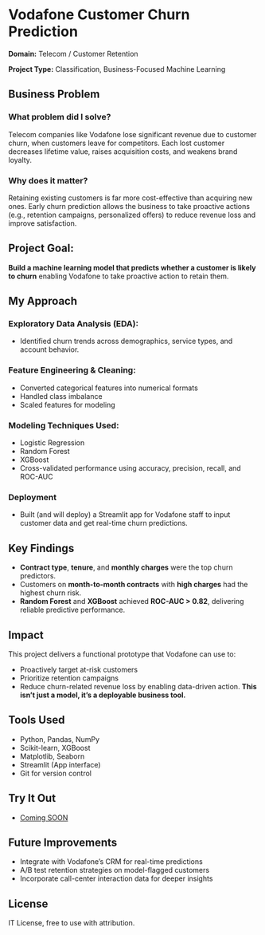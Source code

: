 # Vodafone Customer Churn Prediction
**Domain:** Telecom / Customer Retention

**Project Type:** Classification, Business-Focused Machine Learning

## Business Problem

### What problem did I solve?

Telecom companies like Vodafone lose significant revenue due to customer churn, when customers leave for competitors. Each lost customer decreases lifetime value, raises acquisition costs, and weakens brand loyalty.

### Why does it matter?
Retaining existing customers is far more cost-effective than acquiring new ones. Early churn prediction allows the business to take proactive actions (e.g., retention campaigns, personalized offers) to reduce revenue loss and improve satisfaction.

## Project Goal:
**Build a machine learning model that predicts whether a customer is likely to churn** enabling Vodafone to take proactive action to retain them.

## My Approach
### Exploratory Data Analysis (EDA):
   -  Identified churn trends across demographics, service types, and account behavior.
### Feature Engineering & Cleaning:
  - Converted categorical features into numerical formats
  - Handled class imbalance
  - Scaled features for modeling
### Modeling Techniques Used:
  - Logistic Regression
  - Random Forest
  - XGBoost
  - Cross-validated performance using accuracy, precision, recall, and ROC-AUC
### Deployment
  - Built (and will deploy) a Streamlit app for Vodafone staff to input customer data and get real-time churn predictions.

## Key Findings
 - **Contract type**, **tenure**, and **monthly charges** were the top churn predictors.
 - Customers on **month-to-month contracts** with **high charges** had the highest churn risk.
 - **Random Forest** and **XGBoost** achieved **ROC-AUC > 0.82**, delivering reliable predictive performance.

## Impact
This project delivers a functional prototype that Vodafone can use to:
 - Proactively target at-risk customers
 - Prioritize retention campaigns
 - Reduce churn-related revenue loss by enabling data-driven action.
**This isn’t just a model, it’s a deployable business tool.**
## Tools Used
- Python, Pandas, NumPy
- Scikit-learn, XGBoost
- Matplotlib, Seaborn
- Streamlit (App interface)
- Git for version control
## Try It Out
-  [Coming SOON](#)
## Future Improvements
- Integrate with Vodafone’s CRM for real-time predictions
- A/B test retention strategies on model-flagged customers
- Incorporate call-center interaction data for deeper insights  
## License
IT License, free to use with attribution.
